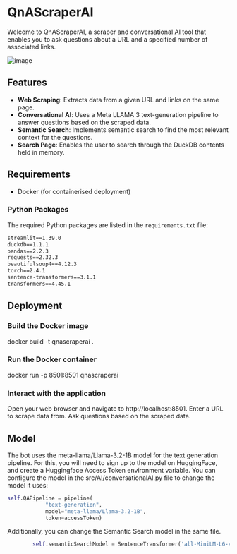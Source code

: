 # QnAScraperAI

Welcome to QnAScraperAI, a scraper and conversational AI tool that enables you to ask questions about a URL and a specified number of associated links.

![image](https://github.com/user-attachments/assets/af5491df-5cb9-490d-93f5-b13ff15d09dc)

## Features

- **Web Scraping**: Extracts data from a given URL and links on the same page.
- **Conversational AI**: Uses a Meta LLAMA 3 text-generation pipeline to answer questions based on the scraped data.
- **Semantic Search**: Implements semantic search to find the most relevant context for the questions.
- **Search Page**: Enables the user to search through the DuckDB contents held in memory.

## Requirements

- Docker (for containerised deployment)

### Python Packages

The required Python packages are listed in the `requirements.txt` file:

```txt
streamlit==1.39.0
duckdb==1.1.1
pandas==2.2.3
requests==2.32.3
beautifulsoup4==4.12.3
torch==2.4.1
sentence-transformers==3.1.1
transformers==4.45.1
```

## Deployment
### Build the Docker image
docker build -t qnascraperai .

### Run the Docker container
docker run -p 8501:8501 qnascraperai

### Interact with the application
Open your web browser and navigate to http://localhost:8501.
Enter a URL to scrape data from.
Ask questions based on the scraped data.

## Model
The bot uses the meta-llama/Llama-3.2-1B model for the text generation pipeline. For this, you will need to sign up to the model on HuggingFace, and create a Huggingface Access Token environment variable. You can configure the model in the src/AI/conversationalAI.py file to change the model it uses:

```python
self.QAPipeline = pipeline(
            "text-generation",
            model="meta-llama/Llama-3.2-1B",
            token=accessToken)
```

Additionally, you can change the Semantic Search model in the same file.
```python
        self.semanticSearchModel = SentenceTransformer('all-MiniLM-L6-v2')
```
